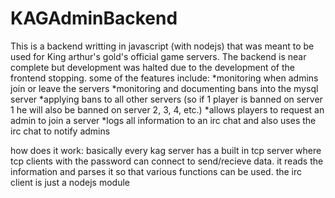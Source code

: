 # KAGAdminBackend
This is a backend writting in javascript (with nodejs) that was meant to be used for King arthur's gold's official game servers. 
The backend is near complete but development was halted due to the development of the frontend stopping.
some of the features include:
*monitoring when admins join or leave the servers
*monitoring and documenting bans into the mysql server
*applying bans to all other servers (so if 1 player is banned on server 1 he will also be banned on server 2, 3, 4, etc.)
*allows players to request an admin to join a server
*logs all information to an irc chat and also uses the irc chat to notify admins

how does it work:
basically every kag server has a built in tcp server where tcp clients with the password can connect to send/recieve data. it reads the information and parses it so that various functions can be used.
the irc client is just a nodejs module
